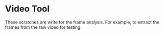 # Video Tool
These scratches are write for the frame analysis. For example, to extract the frames from the raw video for testing.
